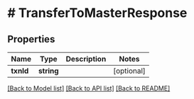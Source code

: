 # # TransferToMasterResponse

## Properties

Name | Type | Description | Notes
------------ | ------------- | ------------- | -------------
**txnId** | **string** |  | [optional]

[[Back to Model list]](../../README.md#models) [[Back to API list]](../../README.md#endpoints) [[Back to README]](../../README.md)
